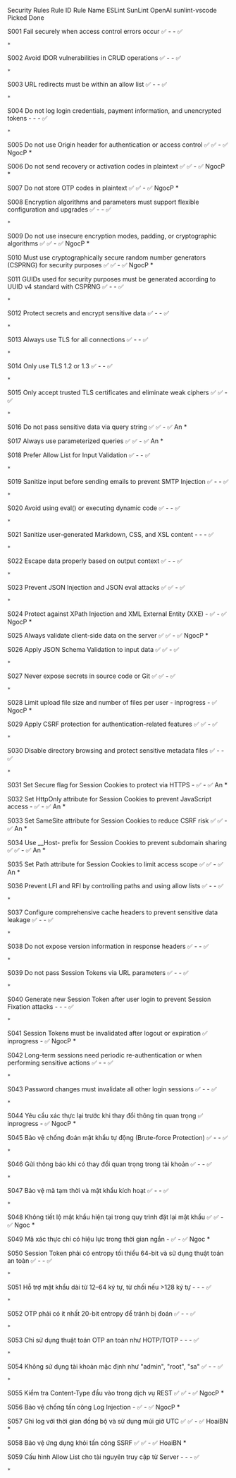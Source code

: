 Security Rules
Rule ID
	Rule Name
	ESLint
	SunLint
	OpenAI
	sunlint-vscode
	Picked
	Done

S001
	Fail securely when access control errors occur
	✅
	-
	-
	✅

	*

S002
	Avoid IDOR vulnerabilities in CRUD operations
	✅
	-
	-
	✅

	*

S003
	URL redirects must be within an allow list
	✅
	-
	-
	✅

	*

S004
	Do not log login credentials, payment information, and unencrypted tokens
	-
	-
	-
	✅

	*

S005
	Do not use Origin header for authentication or access control
	✅
	✅
	-
	✅
	NgocP
	*

S006
	Do not send recovery or activation codes in plaintext
	✅
	✅
	-
	✅
	NgocP
	*

S007
	Do not store OTP codes in plaintext
	✅
	✅
	-
	✅
	NgocP
	*

S008
	Encryption algorithms and parameters must support flexible configuration and upgrades
	✅
	-
	-
	✅

	*

S009
	Do not use insecure encryption modes, padding, or cryptographic algorithms
	✅
	✅
	-
	✅
	NgocP
	*

S010
	Must use cryptographically secure random number generators (CSPRNG) for security purposes
	✅
	✅
	-
	✅
	NgocP
	*

S011
	GUIDs used for security purposes must be generated according to UUID v4 standard with CSPRNG
	✅
	-
	-
	✅

	*

S012
	Protect secrets and encrypt sensitive data
	✅
	-
	-
	✅

	*

S013
	Always use TLS for all connections
	✅
	-
	-
	✅

	*

S014
	Only use TLS 1.2 or 1.3
	✅
	-
	-
	✅

	*

S015
	Only accept trusted TLS certificates and eliminate weak ciphers
	✅
	✅
	-
	✅

	*

S016
	Do not pass sensitive data via query string
	✅
	✅
	-
	✅
	An
	*

S017
	Always use parameterized queries
	✅
	✅
	-
	✅
	An
	*

S018
	Prefer Allow List for Input Validation
	✅
	-
	-
	✅

	*

S019
	Sanitize input before sending emails to prevent SMTP Injection
	✅
	-
	-
	✅

	*

S020
	Avoid using eval() or executing dynamic code
	✅
	-
	-
	✅

	*

S021
	Sanitize user-generated Markdown, CSS, and XSL content
	-
	-
	-
	✅

	*

S022
	Escape data properly based on output context
	✅
	-
	-
	✅

	*

S023
	Prevent JSON Injection and JSON eval attacks
	✅
	✅
	-
	✅

	*

S024
	Protect against XPath Injection and XML External Entity (XXE)
	-
	✅
	-
	✅
	NgocP
	*

S025
	Always validate client-side data on the server
	✅
	✅
	-
	✅
	NgocP
	*

S026
	Apply JSON Schema Validation to input data
	✅
	✅
	-
	✅

	*

S027
	Never expose secrets in source code or Git
	✅
	✅
	-
	✅

	*

S028
	Limit upload file size and number of files per user
	-
	inprogress
	-
	✅
	NgocP
	*

S029
	Apply CSRF protection for authentication-related features
	✅
	✅
	-
	✅

	*

S030
	Disable directory browsing and protect sensitive metadata files
	✅
	-
	-
	✅

	*

S031
	Set Secure flag for Session Cookies to protect via HTTPS
	-
	✅
	-
	✅
	An
	*

S032
	Set HttpOnly attribute for Session Cookies to prevent JavaScript access
	-
	✅
	-
	✅
	An
	*

S033
	Set SameSite attribute for Session Cookies to reduce CSRF risk
	✅
	✅
	-
	✅
	An
	*

S034
	Use __Host- prefix for Session Cookies to prevent subdomain sharing
	✅
	✅
	-
	✅
	An
	*

S035
	Set Path attribute for Session Cookies to limit access scope
	✅
	✅
	-
	✅
	An
	*

S036
	Prevent LFI and RFI by controlling paths and using allow lists
	✅
	-
	-
	✅

	*

S037
	Configure comprehensive cache headers to prevent sensitive data leakage
	✅
	-
	-
	✅

	*

S038
	Do not expose version information in response headers
	✅
	-
	-
	✅

	*

S039
	Do not pass Session Tokens via URL parameters
	✅
	-
	-
	✅

	*

S040
	Generate new Session Token after user login to prevent Session Fixation attacks
	-
	-
	-
	✅

	*

S041
	Session Tokens must be invalidated after logout or expiration
	✅
	inprogress
	-
	✅
	NgocP
	*

S042
	Long-term sessions need periodic re-authentication or when performing sensitive actions
	✅
	-
	-
	✅

	*

S043
	Password changes must invalidate all other login sessions
	✅
	-
	-
	✅

	*

S044
	Yêu cầu xác thực lại trước khi thay đổi thông tin quan trọng
	✅
	inprogress
	-
	✅
	NgocP
	*

S045
	Bảo vệ chống đoán mật khẩu tự động (Brute-force Protection)
	✅
	-
	-
	✅

	*

S046
	Gửi thông báo khi có thay đổi quan trọng trong tài khoản
	✅
	-
	-
	✅

	*

S047
	Bảo vệ mã tạm thời và mật khẩu kích hoạt
	✅
	-
	-
	✅

	*

S048
	Không tiết lộ mật khẩu hiện tại trong quy trình đặt lại mật khẩu
	✅
	✅
	-
	✅
	Ngoc
	*

S049
	Mã xác thực chỉ có hiệu lực trong thời gian ngắn
	-
	✅
	-
	✅
	Ngoc
	*

S050
	Session Token phải có entropy tối thiểu 64-bit và sử dụng thuật toán an toàn
	✅
	-
	-
	✅

	*

S051
	Hỗ trợ mật khẩu dài từ 12–64 ký tự, từ chối nếu >128 ký tự
	-
	-
	-
	✅

	*

S052
	OTP phải có ít nhất 20-bit entropy để tránh bị đoán
	✅
	-
	-
	✅

	*

S053
	Chỉ sử dụng thuật toán OTP an toàn như HOTP/TOTP
	-
	-
	-
	✅

	*

S054
	Không sử dụng tài khoản mặc định như "admin", "root", "sa"
	✅
	-
	-
	✅

	*

S055
	Kiểm tra Content-Type đầu vào trong dịch vụ REST
	✅
	✅
	-
	✅
	NgocP
	*

S056
	Bảo vệ chống tấn công Log Injection
	-
	✅
	-
	✅
	NgocP
	*

S057
	Ghi log với thời gian đồng bộ và sử dụng múi giờ UTC
	✅
	✅
	-
	✅
	HoaiBN
	*

S058
	Bảo vệ ứng dụng khỏi tấn công SSRF
	✅
	✅
	-
	✅
	HoaiBN
	*

S059
	Cấu hình Allow List cho tài nguyên truy cập từ Server
	-
	-
	-
	✅

	*

